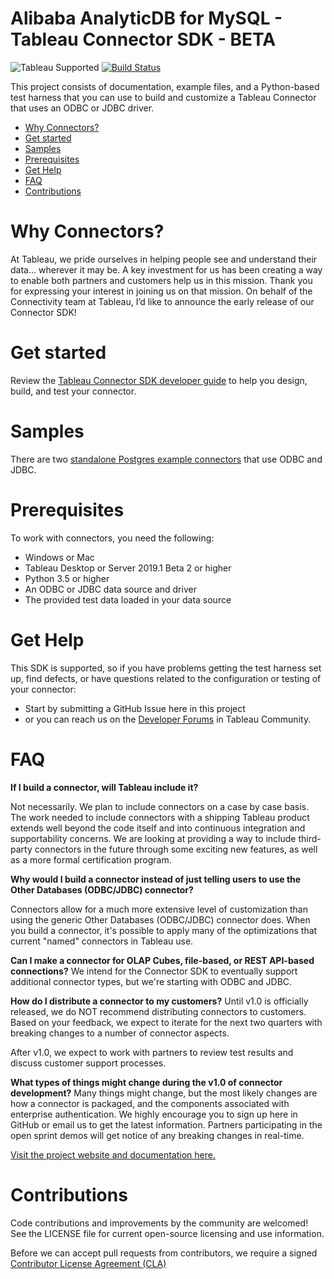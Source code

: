 # Alibaba AnalyticDB for MySQL - Tableau Connector SDK - BETA

![Tableau Supported](https://img.shields.io/badge/Support%20Level-Tableau%20Supported-53bd92.svg) [![Build Status](https://travis-ci.org/tableau/connector-plugin-sdk.svg?branch=master)](https://travis-ci.org/tableau/connector-plugin-sdk)

This project consists of documentation, example files, and a Python-based test harness that you can use to build and customize a Tableau Connector that uses an ODBC or JDBC driver.

* [Why Connectors?](#why-connectors)
* [Get started](#get-started)
* [Samples](#samples)
* [Prerequisites](#prerequisites)
* [Get Help](#get-help)
* [FAQ](#faq)
* [Contributions](#contributions)

# Why Connectors?

At Tableau, we pride ourselves in helping people see and understand their data... wherever it may be. A key investment for us has been creating a way to enable both partners and customers help us in this mission. Thank you for expressing your interest in joining us on that mission. On behalf of the Connectivity team at Tableau, I’d like to announce the early release of our Connector SDK!

# Get started

Review the [Tableau Connector SDK developer guide](https://tableau.github.io/connector-plugin-sdk/) to help you design, build, and test your connector.

# Samples

There are two [standalone Postgres example connectors](https://github.com/tableau/connector-plugin-sdk/tree/master/samples/plugins) that use ODBC and JDBC.

# Prerequisites

To work with connectors, you need the following:

* Windows or Mac
* Tableau Desktop or Server 2019.1 Beta 2 or higher
* Python 3.5 or higher
* An ODBC or JDBC data source and driver
* The provided test data loaded in your data source

# Get Help

This SDK is supported, so if you have problems getting the test harness set up, find defects, or have questions related to the configuration or testing of your connector:
* Start by submitting a GitHub Issue here in this project
* or you can reach us on the [Developer Forums](https://community.tableau.com/community/developers/content) in Tableau Community.


# FAQ
**If I build a connector, will Tableau include it?**

Not necessarily. We plan to include connectors on a case by case basis. The work needed to include connectors with a shipping Tableau product extends well beyond the code itself and into continuous integration and supportability concerns. We are looking at providing a way to include third-party connectors in the future through some exciting new features, as well as a more formal certification program.

**Why would I build a connector instead of just telling users to use the Other Databases (ODBC/JDBC) connector?**

Connectors allow for a much more extensive level of customization than using the generic Other Databases (ODBC/JDBC) connector does. When you build a connector, it's possible to apply many of the optimizations that current "named" connectors in Tableau use.

**Can I make a connector for OLAP Cubes, file-based, or REST API-based connections?**
We intend for the Connector SDK to eventually support additional connector types, but we're starting with ODBC and JDBC.

**How do I distribute a connector to my customers?**
Until v1.0 is officially released, we do NOT recommend distributing connectors to customers. Based on your feedback, we expect to iterate for the next two quarters with breaking changes to a number of connector aspects.

After v1.0, we expect to work with partners to review test results and discuss customer support processes.

**What types of things might change during the v1.0 of connector development?**
Many things might change, but the most likely changes are how a connector is packaged, and the components associated with enterprise authentication. We highly encourage you to sign up here in GitHub or email us to get the latest information. Partners participating in the open sprint demos will get notice of any breaking changes in real-time.

[Visit the project website and documentation here.](https://tableau.github.io/connector-plugin-sdk/)

# Contributions

Code contributions and improvements by the community are welcomed!
See the LICENSE file for current open-source licensing and use information.

Before we can accept pull requests from contributors, we require a signed [Contributor License Agreement (CLA)](http://tableau.github.io/contributing.html)
